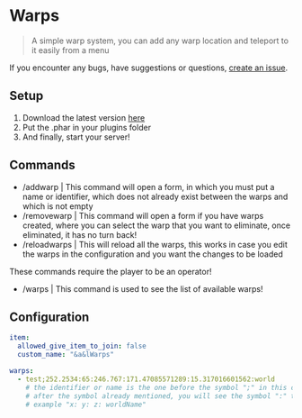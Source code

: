# Warps

> A simple warp system, you can add any warp location and teleport to it easily from a menu



If you encounter any bugs, have suggestions or questions, [create an issue](https://github.com/Josscoder/Warps/issues/new).

## Setup

1) Download the latest version [here](https://poggit.pmmp.io/ci/Josscoder/Warps#)
2) Put the .phar in your plugins folder
3) And finally, start your server!

## Commands

- /addwarp | This command will open a form, in which you must put a name or identifier, which does not already exist between the warps and which is not empty
- /removewarp | This command will open a form if you have warps created, where you can select the warp that you want to eliminate, once eliminated, it has no turn back!
- /reloadwarps | This will reload all the warps, this works in case you edit the warps in the configuration and you want the changes to be loaded

These commands require the player to be an operator!

- /warps | This command is used to see the list of available warps!


## Configuration

```yml
item:
  allowed_give_item_to_join: false
  custom_name: "&a&lWarps"

warps:
  - test;252.2534:65:246.767:171.47085571289:15.317016601562:world 
    # the identifier or name is the one before the symbol ";" in this case it is "test",
    # after the symbol already mentioned, you will see the symbol ":" that separates the location where the warp is,
    # example "x: y: z: worldName"
```
